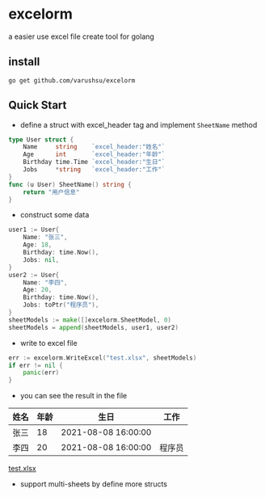 # excelorm
a easier use excel file create tool for golang

## install
```shell
go get github.com/varushsu/excelorm
```

## Quick Start
* define a struct with excel_header tag and implement `SheetName` method
```go
type User struct {
    Name     string    `excel_header:"姓名"`
    Age      int       `excel_header:"年龄"`
    Birthday time.Time `excel_header:"生日"`
    Jobs     *string   `excel_header:"工作"`
}
func (u User) SheetName() string {
    return "用户信息"
}
```

* construct some data
```go
user1 := User{
    Name: "张三",
    Age: 18,
    Birthday: time.Now(),
    Jobs: nil,
}
user2 := User{
    Name: "李四",
    Age: 20,
    Birthday: time.Now(),
    Jobs: toPtr("程序员"),
}
sheetModels := make([]excelorm.SheetModel, 0)
sheetModels = append(sheetModels, user1, user2)
```
* write to excel file
```go
err := excelorm.WriteExcel("test.xlsx", sheetModels)
if err != nil {
    panic(err)
}
```
* you can see the result in the file<br>

| 姓名 | 年龄 | 生日                  | 工作  |
|----|----|---------------------|-----|
| 张三 | 18 | 2021-08-08 16:00:00 |     |
| 李四 | 20 | 2021-08-08 16:00:00 | 程序员 |


[test.xlsx](test.xlsx)

* support multi-sheets by define more structs